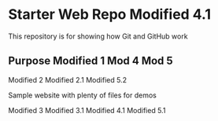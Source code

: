 # Starter Web Repo Modified 4.1

This repository is for showing how Git and GitHub work

## Purpose Modified 1  Mod 4 Mod 5
Modified 2
Modified 2.1
Modified 5.2

Sample website with plenty of files for demos

Modified 3
Modified 3.1
Modified 4.1
Modified 5.1
